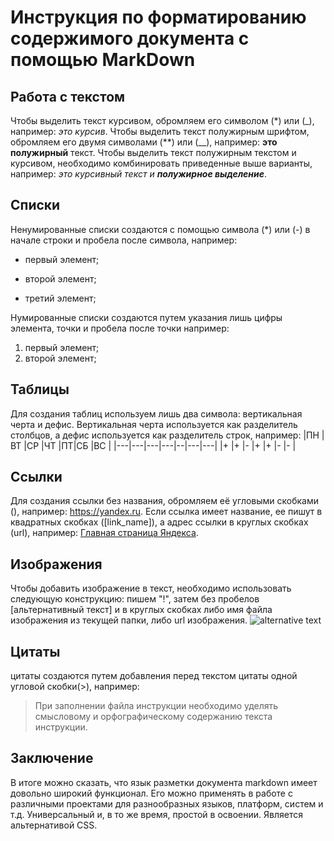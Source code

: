 # Инструкция по форматированию содержимого документа с помощью MarkDown
## Работа с текстом
Чтобы выделить текст курсивом, обромляем его символом (*) или (_), например: *это* _курсив_. Чтобы выделить текст полужирным шрифтом, обромляем его двумя символами (**) или (__), например: **это** __полужирный__ текст. Чтобы выделить текст полужирным текстом и курсивом, необходимо комбинировать приведенные выше варианты, например: *это курсивный текст и __полужирное выделение__*. 
## Списки
Ненумированные списки создаются с помощью символа (*) или (-) в начале строки и пробела после символа, например:
* первый элемент;
- второй элемент;
* третий элемент;

Нумированные списки создаются путем указания лишь цифры элемента, точки и пробела после точки например:
1. первый элемент;
2. второй элемент;
## Таблицы
Для создания таблиц используем лишь два символа: вертикальная черта и дефис. Вертикальная черта используется как разделитель столбцов, а дефис используется как разделитель строк, например:
|ПН |ВТ |СР |ЧТ |ПТ|СБ |ВС |
|---|---|---|---|--|---|---|
|+ |+ |- |+ |+ |- |- |

## Ссылки
Для создания ссылки без названия, обромляем её угловыми скобками (<url>), например: <https://yandex.ru>.
Если ссылка имеет название, ее пишут в квадратных скобках ([link_name]), а адрес ссылки в круглых скобках (url), например: [Главная страница Яндекса](https://yandex.ru).
## Изображения
Чтобы добавить изображение в текст, необходимо использовать следующую конструкцию: пишем "!", затем без пробелов [альтернативный текст] и в круглых скобках либо имя файла изображения из текущей папки, либо url изображения.
![alternative text](phone.jpg)
## Цитаты
цитаты создаются путем добавления перед текстом цитаты одной угловой скобки(>), например:
> При заполнении файла инструкции необходимо уделять смысловому и орфографическому содержанию текста инструкции.
## Заключение
В итоге можно сказать, что язык разметки документа markdown имеет довольно широкий функционал. Его можно применять в работе с различными проектами для разнообразных языков, платформ, систем и т.д. Универсальный и, в то же время, простой в освоении. Является альтернативой CSS.
